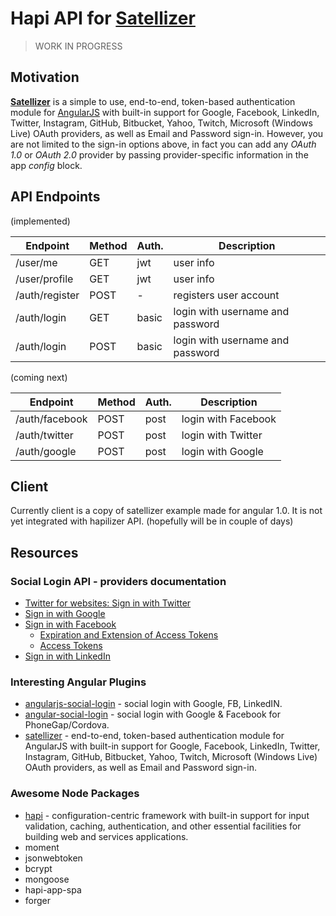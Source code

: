 # Hapi API for [Satellizer](https://github.com/sahat/satellizer)

> WORK IN PROGRESS

## Motivation 

**[Satellizer][1]** is a simple to use, end-to-end, token-based authentication module 
for [AngularJS][2] with built-in support for Google, Facebook, LinkedIn, Twitter, Instagram, GitHub, 
Bitbucket, Yahoo, Twitch, Microsoft (Windows Live) OAuth providers, as well as Email
and Password sign-in. However, you are not limited to the sign-in options above, in fact
you can add any *OAuth 1.0* or *OAuth 2.0* provider by passing provider-specific information
in the app *config* block.



## API Endpoints 

(implemented)

Endpoint        | Method    | Auth. | Description
----------------|-----------|-------|-------------------
/user/me        | GET       | jwt   | user info    
/user/profile   | GET       | jwt   | user info    
/auth/register  | POST      | -     | registers user account
/auth/login     | GET       | basic | login with username and password
/auth/login     | POST      | basic | login with username and password

(coming next)

Endpoint        | Method    | Auth. | Description
----------------|-----------|-------|-------------------
/auth/facebook  | POST      | post  | login with Facebook
/auth/twitter   | POST      | post  | login with Twitter
/auth/google    | POST      | post  | login with Google


## Client

Currently client is a copy of satellizer example made for angular 1.0.
It is not yet integrated with hapilizer API. (hopefully will be in couple of days)


## Resources

### Social Login API - providers documentation
  - [Twitter for websites: Sign in with Twitter](https://dev.twitter.com/web/sign-in)
  - [Sign in with Google](https://developers.google.com/identity/sign-in/web/)
  - [Sign in with Facebook](https://developers.facebook.com/docs/facebook-login/web)
    - [Expiration and Extension of Access Tokens](https://developers.facebook.com/docs/facebook-login/access-tokens/expiration-and-extension)
    - [Access Tokens](https://developers.facebook.com/docs/facebook-login/access-tokens)
  - [Sign in with LinkedIn]()
  
### Interesting Angular Plugins
 - [angularjs-social-login][4] - social login with Google, FB, LinkedIN.
 - [angular-social-login][5] - social login with Google & Facebook for PhoneGap/Cordova.
 - [satellizer][1] - end-to-end, token-based authentication module for AngularJS with built-in support for Google, Facebook, LinkedIn, Twitter, Instagram, GitHub, Bitbucket, Yahoo, Twitch, Microsoft (Windows Live) OAuth providers, as well as Email and Password sign-in.
 
### Awesome Node Packages
 - [hapi][3] - configuration-centric framework with built-in support for input validation, caching,
   authentication, and other essential facilities for building web and services applications.
 - moment
 - jsonwebtoken
 - bcrypt
 - mongoose
 - hapi-app-spa
 - forger
 

[1]: https://github.com/sahat/satellizer
[2]: http://angularjs.org
[3]: https://github.com/hapijs/hapi
[4]: https://github.com/indieforger/angularjs-social-login
[5]: https://github.com/Paldom/angular-social-login
